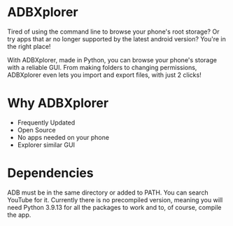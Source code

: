 # ADBXplorer

Tired of using the command line to browse your phone's root storage?
Or try apps that ar no longer supported by the latest android version?
You're in the right place!

With ADBXplorer, made in Python, you can browse your phone's storage with a reliable GUI. From making folders to changing permissions, ADBXplorer even lets you import and export files, with just 2 clicks!

# Why ADBXplorer

- Frequently Updated
- Open Source
- No apps needed on your phone
- Explorer similar GUI

# Dependencies

ADB must be in the same directory or added to PATH. You can search YouTube for it. Currently there is no precompiled version, meaning you will need Python 3.9.13 for all the packages to work and to, of course, compile the app.
